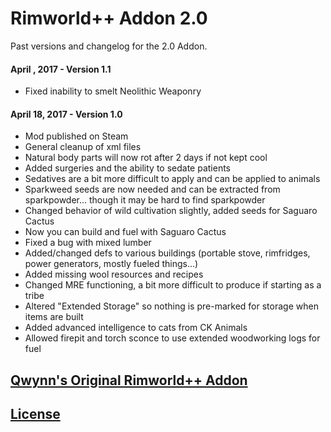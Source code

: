 # Rimworld++ Addon 2.0
Past versions and changelog for the 2.0 Addon.

#### April , 2017 - Version 1.1
+    Fixed inability to smelt Neolithic Weaponry

#### April 18, 2017 - Version 1.0
+    Mod published on Steam
+    General cleanup of xml files
+    Natural body parts will now rot after 2 days if not kept cool
+    Added surgeries and the ability to sedate patients
+    Sedatives are a bit more difficult to apply and can be applied to animals
+    Sparkweed seeds are now needed and can be extracted from sparkpowder... though it may be hard to find sparkpowder
+    Changed behavior of wild cultivation slightly, added seeds for Saguaro Cactus
+    Now you can build and fuel with Saguaro Cactus
+    Fixed a bug with mixed lumber
+    Added/changed defs to various buildings (portable stove, rimfridges, power generators, mostly fueled things...)
+    Added missing wool resources and recipes
+    Changed MRE functioning, a bit more difficult to produce if starting as a tribe
+    Altered "Extended Storage" so nothing is pre-marked for storage when items are built
+    Added advanced intelligence to cats from CK Animals
+    Allowed firepit and torch sconce to use extended woodworking logs for fuel


## [Qwynn's Original  Rimworld++ Addon](https://github.com/Qwynn/PlusPlusAddon)

## [License](https://creativecommons.org/licenses/by-nc-sa/4.0/)
